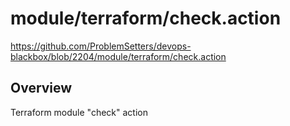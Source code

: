 # module/terraform/check.action

https://github.com/ProblemSetters/devops-blackbox/blob/2204/module/terraform/check.action

## Overview

Terraform module "check" action


